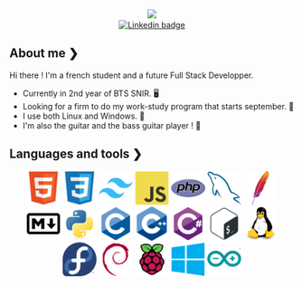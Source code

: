 <div id="header" align="center">
  <img src="https://media.giphy.com/media/heIX5HfWgEYlW/giphy.gif" width="200"/>  
  <div id="badges">
    <a href="https://www.linkedin.com/in/valentin-oberlin">
      <img src="https://img.shields.io/badge/LinkedIn-blue?style=for-the-badge&logo=linkedin&logoColor=white" alt="Linkedin badge"/>
    </a>
  </div>
</div>

## About me ❯
<div id="about">
<p>Hi there ! I'm a french student and a future Full Stack Developper.</p>
<ul>
  <li>Currently in 2nd year of BTS SNIR. 🖥️</li>
  <li>Looking for a firm to do my work-study program that starts september. 🏢</li>
  <li>I use both Linux and Windows. 💽</li>
  <li>I'm also the guitar and the bass guitar player ! 🎸</li>
</ul>

## Languages and tools ❯
<div id="icons" align="center">
  <img src="https://github.com/devicons/devicon/blob/master/icons/html5/html5-original.svg" alt="HTML 5" width="60"/>
  <img src="https://github.com/devicons/devicon/blob/master/icons/css3/css3-original.svg" alt="CSS 3" width="60"/>
  <img src="https://github.com/devicons/devicon/blob/master/icons/tailwindcss/tailwindcss-plain.svg" alt="Tailwind" width="60"/>
  <img src="https://github.com/devicons/devicon/blob/master/icons/javascript/javascript-original.svg" alt="JavaScript" width="60"/>
  <img src="https://github.com/devicons/devicon/blob/master/icons/php/php-original.svg" alt="PHP" width="60"/>
  <img src="https://github.com/devicons/devicon/blob/master/icons/mysql/mysql-original.svg" alt="MySQL" width="60"/>
  <img src="https://github.com/devicons/devicon/blob/master/icons/apache/apache-original.svg" alt="Apache 2" width="60"/>
  <img src="https://github.com/devicons/devicon/blob/master/icons/markdown/markdown-original.svg" alt="Markdown" width="60"/>
  <img src="https://github.com/devicons/devicon/blob/master/icons/python/python-original.svg" alt="Python" width="60"/>
  <img src="https://github.com/devicons/devicon/blob/master/icons/c/c-original.svg" alt="C" width="60"/>
  <img src="https://github.com/devicons/devicon/blob/master/icons/cplusplus/cplusplus-original.svg" alt="C++" width="60"/>
  <img src="https://github.com/devicons/devicon/blob/master/icons/csharp/csharp-original.svg" alt="C#" width="60"/>
  <img src="https://github.com/devicons/devicon/blob/master/icons/bash/bash-original.svg" alt="Bash" width="60"/>
  <img src="https://github.com/devicons/devicon/blob/master/icons/linux/linux-original.svg" alt="Linux" width="60"/>
  <img src="https://github.com/devicons/devicon/blob/master/icons/fedora/fedora-original.svg" alt="Fedora" width="60"/>
  <img src="https://github.com/devicons/devicon/blob/master/icons/debian/debian-original.svg" alt="Debian" width="60"/>
  <img src="https://github.com/devicons/devicon/blob/master/icons/raspberrypi/raspberrypi-original.svg" alt="Raspberry Pi" width="60"/>
  <img src="https://github.com/devicons/devicon/blob/master/icons/windows8/windows8-original.svg" alt="Widnows" width="60"/>
  <img src="https://github.com/devicons/devicon/blob/master/icons/arduino/arduino-original.svg" alt="Arduino" width="60"/>
</div>
